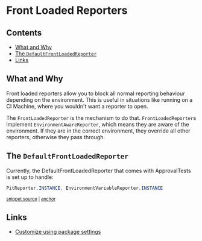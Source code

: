<a id="top"></a>
# Front Loaded Reporters
<!-- toc -->
## Contents

  * [What and Why](#what-and-why)
  * [The `DefaultFrontLoadedReporter`](#the-defaultfrontloadedreporter)
  * [Links](#links)<!-- endToc -->

## What and Why

Front loaded reporters allow you to block all normal reporting behaviour depending on the environment.
This is useful in situations like running on a CI Machine, where you wouldn't want a reporter to open.

The `FrontLoadedReporter` is the mechanism to do that.
`FrontLoadedReporter`s implement `EnvironmentAwareReporter`, which means they are aware of the environment.
If they are in the correct environment, they override all other reporters, otherwise they pass through.

## The `DefaultFrontLoadedReporter`

Currently, the DefaultFrontLoadedReporter that comes with ApprovalTests is set up to handle:

<!-- snippet: default_front_loaded_reporter -->
<a id='snippet-default_front_loaded_reporter'></a>
```java
PitReporter.INSTANCE, EnvironmentVariableReporter.INSTANCE
```
<sup><a href='/approvaltests/src/main/java/org/approvaltests/reporters/DefaultFrontLoadedReporter.java#L9-L11' title='Snippet source file'>snippet source</a> | <a href='#snippet-default_front_loaded_reporter' title='Start of snippet'>anchor</a></sup>
<!-- endSnippet -->

## Links

* [Customize using package settings](PackageSettings.md#top)

